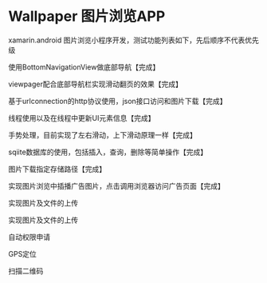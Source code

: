 # Wallpaper 图片浏览APP
<p>xamarin.android 图片浏览小程序开发，测试功能列表如下，先后顺序不代表优先级</p>
<p>使用BottomNavigationView做底部导航【完成】</p>
<p>viewpager配合底部导航栏实现滑动翻页的效果【完成】</p>
<p>基于urlconnection的http协议使用，json接口访问和图片下载【完成】</p>
<p>线程使用以及在线程中更新UI元素信息【完成】</p>
<p>手势处理，目前实现了左右滑动，上下滑动原理一样【完成】</p>
<p>sqiite数据库的使用，包括插入，查询，删除等简单操作【完成】</p>
<p>图片下载指定存储路径【完成】</p>
<p>实现图片浏览中插播广告图片，点击调用浏览器访问广告页面【完成】</p>
<p>实现图片及文件的上传</p>
<p>实现图片及文件的上传</p>
<p>自动权限申请</p>
<p>GPS定位</p>
<p>扫描二维码</p>
